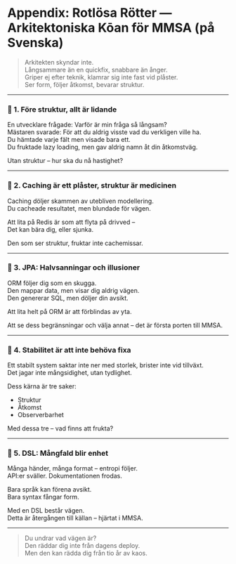 # Appendix: Rotlösa Rötter — Arkitektoniska Kōan för MMSA (på Svenska)

> Arkitekten skyndar inte.  
> Långsammare än en quickfix, snabbare än ånger.  
> Griper ej efter teknik, klamrar sig inte fast vid plåster.  
> Ser form, följer åtkomst, bevarar struktur.

---

### 🪷 1. Före struktur, allt är lidande

En utvecklare frågade: Varför är min fråga så långsam?  
Mästaren svarade: För att du aldrig visste vad du verkligen ville ha.  
Du hämtade varje fält men visade bara ett.  
Du fruktade lazy loading, men gav aldrig namn åt din åtkomstväg.  

Utan struktur – hur ska du nå hastighet?

---

### 🪷 2. Caching är ett plåster, struktur är medicinen

Caching döljer skammen av utebliven modellering.  
Du cacheade resultatet, men blundade för vägen.  

Att lita på Redis är som att flyta på drivved –  
Det kan bära dig, eller sjunka.  

Den som ser struktur, fruktar inte cachemissar.

---

### 🪷 3. JPA: Halvsanningar och illusioner

ORM följer dig som en skugga.  
Den mappar data, men visar dig aldrig vägen.  
Den genererar SQL, men döljer din avsikt.  

Att lita helt på ORM är att förblindas av yta.  

Att se dess begränsningar och välja annat – det är första porten till MMSA.

---

### 🪷 4. Stabilitet är att inte behöva fixa

Ett stabilt system saktar inte ner med storlek, brister inte vid tillväxt.  
Det jagar inte mångsidighet, utan tydlighet.  

Dess kärna är tre saker:  
- Struktur  
- Åtkomst  
- Observerbarhet  

Med dessa tre – vad finns att frukta?

---

### 🪷 5. DSL: Mångfald blir enhet

Många händer, många format – entropi följer.  
API:er sväller. Dokumentationen frodas.  

Bara språk kan förena avsikt.  
Bara syntax fångar form.  

Med en DSL består vägen.  
Detta är återgången till källan – hjärtat i MMSA.

---

> Du undrar vad vägen är?  
> Den räddar dig inte från dagens deploy.  
> Men den kan rädda dig från tio år av kaos.

